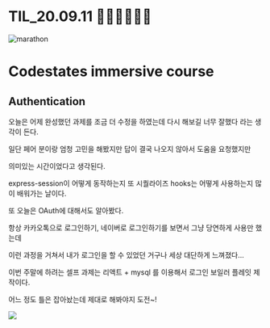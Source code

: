 # TIL_20.09.11 🏃🏽‍♂️🏃🏽‍♂️

<img src="https://media.vlpt.us/images/kdo0129/post/29ca955c-708b-4ed6-8e6d-8384dd9bc755/marathon-3753907_960_720.jpg" alt="marathon" />

# Codestates immersive course

## Authentication

오늘은 어제 완성했던 과제를 조금 더 수정을 하였는데 다시 해보길 너무 잘했다 라는 생각이 든다.

일단 페어 분이랑 엄청 고민을 해봤지만 답이 결국 나오지 않아서 도움을 요청했지만

의미있는 시간이었다고 생각된다.

express-session이 어떻게 동작하는지 또 시퀄라이즈 hooks는 어떻게 사용하는지 많이 배워가는 날이다.

또 오늘은 OAuth에 대해서도 알아봤다.

항상 카카오톡으로 로그인하기, 네이버로 로그인하기를 보면서 그냥 당연하게 사용만 했는데

이런 과정을 거쳐서 내가 로그인을 할 수 있었던 거구나 세상 대단하게 느껴졌다...

이번 주말에 하려는 셀프 과제는 리액트 + mysql 를 이용해서 로그인 보일러 플레잇 제작이다.

어느 정도 틀은 잡아놨는데 제대로 해봐야지 도전~!

![](https://images.velog.io/images/kdo0129/post/45f9a39c-f0e8-47ea-afd7-fd678bd2311e/image.png)
